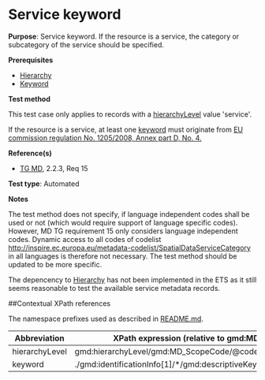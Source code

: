 # Service keyword

**Purpose**: Service keyword. If the resource is a service, the category or subcategory of the service should be specified.

**Prerequisites**

* [Hierarchy](./hierarchy) 
* [Keyword](./keyword)

**Test method**

This test case only applies to records with a [hierarchyLevel](#hierarchyLevel) value 'service'.

If the resource is a service, at least one [keyword](#keyword) must originate from [EU commission regulation No. 1205/2008, Annex part D, No. 4.](http://inspire.ec.europa.eu/metadata-codelist/SpatialDataServiceCategory)

**Reference(s)**	 

* [TG MD](./README#ref_TG_MD), 2.2.3, Req 15

**Test type**: Automated

**Notes**

The test method does not specify, if language independent codes shall be used or not (which would require support of language specific codes). However, MD TG requirement 15 only considers language independent codes. Dynamic access to all codes of codelist http://inspire.ec.europa.eu/metadata-codelist/SpatialDataServiceCategory in all languages is therefore not necessary. The test method should be updated to be more specific.

The depencency to [Hierarchy](./hierarchy) has not been implemented in the ETS as it still seems reasonable to test the available service metadata records.  

##Contextual XPath references

The namespace prefixes used as described in [README.md](./README#namespaces).

Abbreviation                                   |  XPath expression (relative to gmd:MD_Metadata)
-----------------------------------------------| -------------------------------------------------------------------------
<a name="hierarchyLevel"></a> hierarchyLevel | gmd:hierarchyLevel/gmd:MD_ScopeCode/@codeListValue
<a name="keyword"></a> keyword   | ./gmd:identificationInfo[1]/\*/gmd:descriptiveKeywords/\*/gmd:keyword
